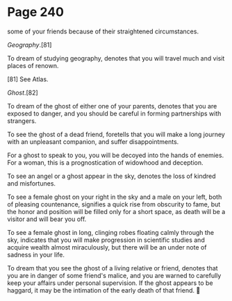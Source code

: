 # Page 240
some of your friends because of their straightened circumstances.


_Geography_.[81]


To dream of studying geography, denotes that you will travel much
and visit places of renown.



[81] See Atlas.


_Ghost_.[82]


To dream of the ghost of either one of your parents, denotes that
you are exposed to danger, and you should be careful in forming
partnerships with strangers.


To see the ghost of a dead friend, foretells that you will make a long
journey with an unpleasant companion, and suffer disappointments.


For a ghost to speak to you, you will be decoyed into the hands of enemies.
For a woman, this is a prognostication of widowhood and deception.


To see an angel or a ghost appear in the sky, denotes the loss
of kindred and misfortunes.


To see a female ghost on your right in the sky and a male on your left,
both of pleasing countenance, signifies a quick rise from obscurity to fame,
but the honor and position will be filled only for a short space, as death
will be a visitor and will bear you off.


To see a female ghost in long, clinging robes floating calmly
through the sky, indicates that you will make progression
in scientific studies and acquire wealth almost miraculously,
but there will be an under note of sadness in your life.


To dream that you see the ghost of a living relative or friend,
denotes that you are in danger of some friend's malice, and you are
warned to carefully keep your affairs under personal supervision.
If the ghost appears to be haggard, it may be the intimation
of the early death of that friend.
